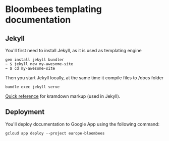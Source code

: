 # Bloombees templating documentation

## Jekyll

You'll first need to install Jekyll, as it is used as templating engine

    gem install jekyll bundler
    ~ $ jekyll new my-awesome-site
    ~ $ cd my-awesome-site

Then you start Jekyll locally, at the same time it compile files to /docs folder

    bundle exec jekyll serve
    
[Quick reference](http://kramdown.gettalong.org/quickref.html) for kramdown markup (used in Jekyll). 

## Deployment

You'll deploy documentation to Google App using the following command:

    gcloud app deploy --project europe-bloombees
